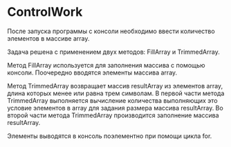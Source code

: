 # ControlWork

После запуска программы с консоли необходимо ввести количество элементов в массиве array.

Задача решена с применением двух методов: FillArray и TrimmedArray.

Метод FillArray используется для заполнения массива с помощью консоли. Поочередно вводятся элементы массива array.

Метод TrimmedArray возвращает массив resultArray из элементов array, длина которых менее или равна трем символам. 
В первой части метода TrimmedArray выполняется вычисление количества выполняющих это условие элементов в array для задания размера массива resultArray.
Во второй части метода TrimmedArray производится заполнение массива resultArray.

Элементы выводятся в консоль поэлементно при помощи цикла for.
